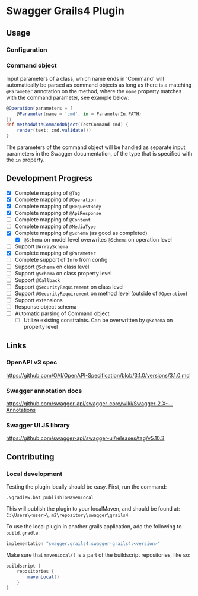 # Swagger Grails4 Plugin

## Usage

### Configuration

### Command object
Input parameters of a class, which name ends in 'Command' will automatically be parsed as command objects as long as there is a matching `@Parameter` annotation
on the method, where the `name` property matches with the command parameter, see example below:

```groovy
@Operation(parameters = [
    @Parameter(name = 'cmd', in = ParameterIn.PATH)
])
def methodWithCommandObject(TestCommand cmd) {
    render(text: cmd.validate())
}
```

The parameters of the command object will be handled as separate input parameters in the Swagger documentation, of the type that is specified with the `in` property.

## Development Progress

 - [x] Complete mapping of `@Tag`
 - [x] Complete mapping of `@Operation`
 - [x] Complete mapping of `@RequestBody`
 - [x] Complete mapping of `@ApiResponse`
 - [ ] Complete mapping of `@Content`
 - [ ] Complete mapping of `@MediaType`
 - [x] Complete mapping of `@Schema` (as good as completed)
   - [x] `@Schema` on model level overwrites `@Schema` on operation level
 - [ ] Support `@ArraySchema`
 - [x] Complete mapping of `@Parameter`
 - [ ] Complete support of `Info` from config
 - [ ] Support `@Schema` on class level
 - [ ] Support `@Schema` on class property level
 - [ ] Support `@Callback`
 - [ ] Support `@SecurityRequirement` on class level
 - [ ] Support `@SecurityRequirement` on method level (outside of `@Operation`)
 - [ ] Support extensions
 - [ ] Response object schema
 - [ ] Automatic parsing of Command object
   - [ ] Utilize existing constraints. Can be overwritten by `@Schema` on property level

## Links

### OpenAPI v3 spec
https://github.com/OAI/OpenAPI-Specification/blob/3.1.0/versions/3.1.0.md

### Swagger annotation docs

https://github.com/swagger-api/swagger-core/wiki/Swagger-2.X---Annotations
### Swagger UI JS library

https://github.com/swagger-api/swagger-ui/releases/tag/v5.10.3

## Contributing

### Local development

Testing the plugin locally should be easy. First, run the command:

```shell
.\gradlew.bat publishToMavenLocal
```

This will publish the plugin to your localMaven, and should be found at: `C:\Users\<user>\.m2\repository\swagger\grails4`.

To use the local plugin in another grails application, add the following to `build.gradle`:

```groovy
implementation "swagger.grails4:swagger-grails4:<version>"
```

Make sure that `mavenLocal()` is a part of the buildscript repositories, like so:

```groovy
buildscript {
    repositories {
        mavenLocal()
    }
}
```


